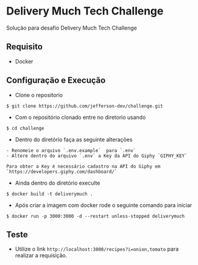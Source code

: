 # Delivery Much Tech Challenge

Solução para desafio Delivery Much Tech Challenge

## Requisito

- Docker

## Configuração e Execução

- Clone o repositorio

```
$ git clone https://github.com/jefferson-dev/challenge.git
```

- Com o repositório clonado entre no diretorio usando

```
$ cd challenge
```
- Dentro do diretório faça as seguinte alterações

```
- Renomeie o arquivo `.env.example`  para `.env`
- Altere dentro do arquivo `.env` a Key da API do Giphy `GIPHY_KEY`

Para obter a Key é necessário cadastro na API do Giphy em `https://developers.giphy.com/dashboard/`
```

- Ainda dentro do diretório execulte
```
$ docker build -t deliverymuch .
```

- Após criar a imagem com docker rode o seguinte comando para iniciar
```
$ docker run -p 3000:3000 -d --restart unless-stopped deliverymuch
```

## Teste

- Utilize o link `http://localhost:3000/recipes?i=onion,tomato` para realizar a requisição.

